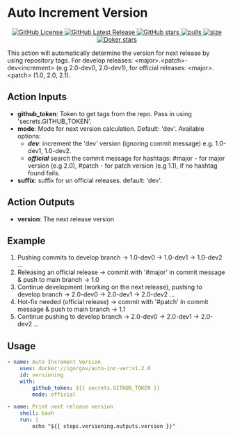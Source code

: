 # Auto Increment Version

<p align="center">
    <a href="https://github.com/IgorGov/auto-inc-ver/blob/main/LICENSE">
        <img alt="GitHub License" src="https://img.shields.io/github/license/IgorGov/auto-inc-ver?logo=GitHub&style=flat-square">
    </a>
    <a href="https://github.com/IgorGov/auto-inc-ver/releases/latest">
        <img alt="GitHub Latest Release" src="https://img.shields.io/github/v/release/IgorGov/auto-inc-ver?logo=GitHub&style=flat-square">
    </a>
    <a href="https://github.com/IgorGov/auto-inc-ver">
        <img alt="GitHub stars" src="https://img.shields.io/github/stars/IgorGov/auto-inc-ver?logo=GitHub&style=flat-square">
    </a>
    <a href="https://hub.docker.com/r/igorgov/auto-inc-ver">
      <img alt="pulls" src="https://img.shields.io/docker/pulls/igorgov/auto-inc-ver?logo=docker&color=%23099cec">
    </a>
    <a href="https://hub.docker.com/r/igorgov/auto-inc-ver">
      <img alt="size" src="https://img.shields.io/docker/image-size/igorgov/auto-inc-ver/latest?logo=docker&color=%23099cec">
    </a>
    <a href="https://hub.docker.com/r/igorgov/auto-inc-ver">
      <img alt="Doker stars" src="https://img.shields.io/docker/stars/igorgov/auto-inc-ver.svg?logo=docker&color=%23099cec">
    </a>
</p>

This action will automatically determine the version for next release by using repository tags. For develop releases: \<major\>.\<patch\>-dev\<increment\> (e.g 2.0-dev0, 2.0-dev1), for official releases: \<major\>.\<patch\> (1.0, 2.0, 2.1).

## Action Inputs

* **github_token**: Token to get tags from the repo. Pass in using 'secrets.GITHUB_TOKEN'.
* **mode**: Mode for next version calculation. Default: 'dev'. Available options:
  * ***dev***: increment the 'dev' version (ignoring commit message) e.g. 1.0-dev1, 1.0-dev2.
  * ***official*** search the commit message for hashtags: #major - for major version (e.g 2.0), #patch - for patch version (e.g 1.1), if no hashtag found fails.
* **suffix**: suffix for un official releases. default: 'dev'.

## Action Outputs

* **version**: The next release version

## Example

1. Pushing commits to develop branch -> 1.0-dev0 -> 1.0-dev1 -> 1.0-dev2 ...
2. Releasing an official release -> commit with '#major' in commit message & push to main branch -> 1.0
3. Continue development (working on the next release), pushing to develop branch -> 2.0-dev0 -> 2.0-dev1 -> 2.0-dev2 ...
4. Hot-fix needed (official release) -> commit with '#patch' in commit message & push to main branch -> 1.1
5. Continue pushing to develop branch -> 2.0-dev0 -> 2.0-dev1 -> 2.0-dev2 ...

## Usage

```yaml
- name: Auto Increment Version
    uses: docker://igorgov/auto-inc-ver:v1.2.0
    id: versioning
    with:
        github_token: ${{ secrets.GITHUB_TOKEN }}
        mode: official

- name: Print next release version
    shell: bash
    run: |
        echo "${{ steps.versioning.outputs.version }}"       
```
